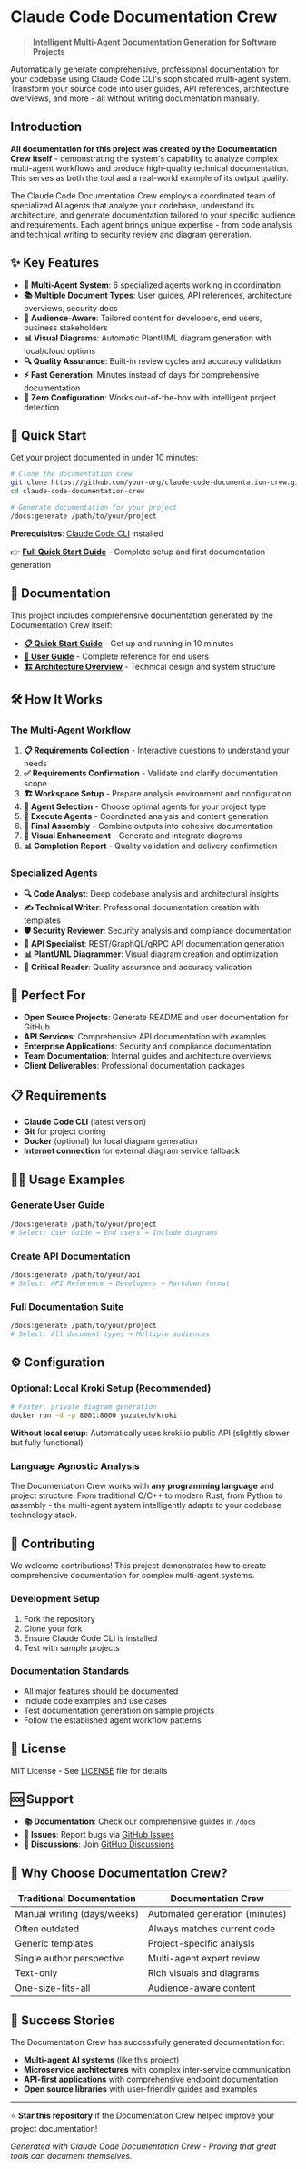 # Claude Code Documentation Crew

> **Intelligent Multi-Agent Documentation Generation for Software Projects**

Automatically generate comprehensive, professional documentation for your codebase using Claude Code CLI's sophisticated multi-agent system. Transform your source code into user guides, API references, architecture overviews, and more - all without writing documentation manually.

## Introduction

**All documentation for this project was created by the Documentation Crew itself** - demonstrating the system's capability to analyze complex multi-agent workflows and produce high-quality technical documentation. This serves as both the tool and a real-world example of its output quality.

The Claude Code Documentation Crew employs a coordinated team of specialized AI agents that analyze your codebase, understand its architecture, and generate documentation tailored to your specific audience and requirements. Each agent brings unique expertise - from code analysis and technical writing to security review and diagram generation.

## ✨ Key Features

- **🤖 Multi-Agent System**: 6 specialized agents working in coordination
- **📚 Multiple Document Types**: User guides, API references, architecture overviews, security docs
- **🎯 Audience-Aware**: Tailored content for developers, end users, business stakeholders
- **📊 Visual Diagrams**: Automatic PlantUML diagram generation with local/cloud options
- **🔍 Quality Assurance**: Built-in review cycles and accuracy validation
- **⚡ Fast Generation**: Minutes instead of days for comprehensive documentation
- **🔧 Zero Configuration**: Works out-of-the-box with intelligent project detection

## 🚀 Quick Start

Get your project documented in under 10 minutes:

```bash
# Clone the documentation crew
git clone https://github.com/your-org/claude-code-documentation-crew.git
cd claude-code-documentation-crew

# Generate documentation for your project
/docs:generate /path/to/your/project
```

**Prerequisites**: [Claude Code CLI](https://claude.ai/code) installed

👉 **[Full Quick Start Guide](docs/quick-start-guide.md)** - Complete setup and first documentation generation

## 📖 Documentation

This project includes comprehensive documentation generated by the Documentation Crew itself:

- **[📋 Quick Start Guide](docs/quick-start-guide.md)** - Get up and running in 10 minutes
- **[👥 User Guide](docs/user-guide.md)** - Complete reference for end users  
- **[🏗️ Architecture Overview](docs/architecture-overview.md)** - Technical design and system structure

## 🛠️ How It Works

### The Multi-Agent Workflow

1. **📋 Requirements Collection** - Interactive questions to understand your needs
2. **✅ Requirements Confirmation** - Validate and clarify documentation scope  
3. **🏗️ Workspace Setup** - Prepare analysis environment and configuration
4. **🎯 Agent Selection** - Choose optimal agents for your project type
5. **🔄 Execute Agents** - Coordinated analysis and content generation
6. **📝 Final Assembly** - Combine outputs into cohesive documentation
7. **🎨 Visual Enhancement** - Generate and integrate diagrams  
8. **📊 Completion Report** - Quality validation and delivery confirmation

### Specialized Agents

- **🔍 Code Analyst**: Deep codebase analysis and architectural insights
- **✍️ Technical Writer**: Professional documentation creation with templates
- **🛡️ Security Reviewer**: Security analysis and compliance documentation  
- **🔗 API Specialist**: REST/GraphQL/gRPC API documentation generation
- **📊 PlantUML Diagrammer**: Visual diagram creation and optimization
- **🔎 Critical Reader**: Quality assurance and accuracy validation

## 🎯 Perfect For

- **Open Source Projects**: Generate README and user documentation for GitHub
- **API Services**: Comprehensive API documentation with examples
- **Enterprise Applications**: Security and compliance documentation
- **Team Documentation**: Internal guides and architecture overviews
- **Client Deliverables**: Professional documentation packages

## 📋 Requirements

- **Claude Code CLI** (latest version)
- **Git** for project cloning
- **Docker** (optional) for local diagram generation
- **Internet connection** for external diagram service fallback

## 🏃‍♂️ Usage Examples

### Generate User Guide
```bash
/docs:generate /path/to/your/project
# Select: User Guide → End users → Include diagrams
```

### Create API Documentation  
```bash
/docs:generate /path/to/your/api
# Select: API Reference → Developers → Markdown format
```

### Full Documentation Suite
```bash
/docs:generate /path/to/your/project  
# Select: All document types → Multiple audiences
```

## ⚙️ Configuration

### Optional: Local Kroki Setup (Recommended)
```bash
# Faster, private diagram generation
docker run -d -p 8001:8000 yuzutech/kroki
```

**Without local setup**: Automatically uses kroki.io public API (slightly slower but fully functional)

### Language Agnostic Analysis
The Documentation Crew works with **any programming language** and project structure. From traditional C/C++ to modern Rust, from Python to assembly - the multi-agent system intelligently adapts to your codebase technology stack.

## 🤝 Contributing

We welcome contributions! This project demonstrates how to create comprehensive documentation for complex multi-agent systems.

### Development Setup
1. Fork the repository
2. Clone your fork
3. Ensure Claude Code CLI is installed
4. Test with sample projects

### Documentation Standards
- All major features should be documented
- Include code examples and use cases
- Test documentation generation on sample projects
- Follow the established agent workflow patterns

## 📄 License

MIT License - See [LICENSE](LICENSE) file for details

## 🆘 Support

- **📚 Documentation**: Check our comprehensive guides in `/docs`
- **🐛 Issues**: Report bugs via [GitHub Issues](https://github.com/your-org/claude-code-documentation-crew/issues)
- **💬 Discussions**: Join [GitHub Discussions](https://github.com/your-org/claude-code-documentation-crew/discussions)

## 🌟 Why Choose Documentation Crew?

| Traditional Documentation | Documentation Crew |
|---|---|
| Manual writing (days/weeks) | Automated generation (minutes) |
| Often outdated | Always matches current code |
| Generic templates | Project-specific analysis |
| Single author perspective | Multi-agent expert review |
| Text-only | Rich visuals and diagrams |
| One-size-fits-all | Audience-aware content |

## 🎉 Success Stories

The Documentation Crew has successfully generated documentation for:
- **Multi-agent AI systems** (like this project)
- **Microservice architectures** with complex inter-service communication
- **API-first applications** with comprehensive endpoint documentation
- **Open source libraries** with user-friendly guides and examples

---

⭐ **Star this repository** if the Documentation Crew helped improve your project documentation!

*Generated with Claude Code Documentation Crew - Proving that great tools can document themselves.*